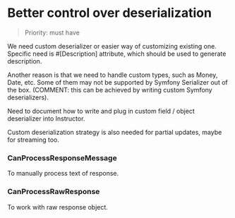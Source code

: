 # Better control over deserialization

> Priority: must have

We need custom deserializer or easier way of customizing existing one.
Specific need is #[Description] attribute, which should be used to generate description.

Another reason is that we need to handle custom types, such as Money, Date, etc. Some of them may not be supported by Symfony Serializer out of the box. (COMMENT: this can be achieved by writing custom Symfony deserializers).

Need to document how to write and plug in custom field / object deserializer into Instructor.

Custom deserialization strategy is also needed for partial updates, maybe for streaming too.

### CanProcessResponseMessage

To manually process text of response.

### CanProcessRawResponse

To work with raw response object.

